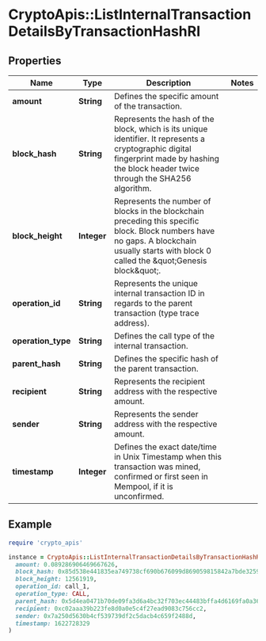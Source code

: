 # CryptoApis::ListInternalTransactionDetailsByTransactionHashRI

## Properties

| Name | Type | Description | Notes |
| ---- | ---- | ----------- | ----- |
| **amount** | **String** | Defines the specific amount of the transaction. |  |
| **block_hash** | **String** | Represents the hash of the block, which is its unique identifier. It represents a cryptographic digital fingerprint made by hashing the block header twice through the SHA256 algorithm. |  |
| **block_height** | **Integer** | Represents the number of blocks in the blockchain preceding this specific block. Block numbers have no gaps. A blockchain usually starts with block 0 called the \&quot;Genesis block\&quot;. |  |
| **operation_id** | **String** | Represents the unique internal transaction ID in regards to the parent transaction (type trace address). |  |
| **operation_type** | **String** | Defines the call type of the internal transaction. |  |
| **parent_hash** | **String** | Defines the specific hash of the parent transaction. |  |
| **recipient** | **String** | Represents the recipient address with the respective amount. |  |
| **sender** | **String** | Represents the sender address with the respective amount. |  |
| **timestamp** | **Integer** | Defines the exact date/time in Unix Timestamp when this transaction was mined, confirmed or first seen in Mempool, if it is unconfirmed. |  |

## Example

```ruby
require 'crypto_apis'

instance = CryptoApis::ListInternalTransactionDetailsByTransactionHashRI.new(
  amount: 0.089286906469667626,
  block_hash: 0x85d538e441835ea749738cf690b676099d869059815842a7bde3259c58ff29eb,
  block_height: 12561919,
  operation_id: call_1,
  operation_type: CALL,
  parent_hash: 0x5d4ea0471b70de09fa3d6a4bc32f703ec44483bffa4d6169fa0a36c6a1dc108a,
  recipient: 0xc02aaa39b223fe8d0a0e5c4f27ead9083c756cc2,
  sender: 0x7a250d5630b4cf539739df2c5dacb4c659f2488d,
  timestamp: 1622728329
)
```

